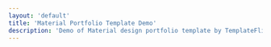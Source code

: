 ```yaml
---
layout: 'default'
title: 'Material Portfolio Template Demo'
description: 'Demo of Material design portfolio template by TemplateFlip.com.'
---
```


